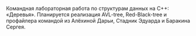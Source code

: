 Командная лабораторная работа по структурам данных на C++: «Деревья».
Планируется реализация AVL-tree, Red-Black-tree и профайлера командой из Алёхиной Дарьи, Стадник Эдуарда и Баракина Сергея.
